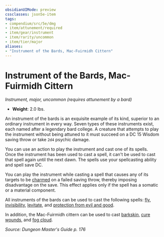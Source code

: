 ```yaml
---
obsidianUIMode: preview
cssclasses: json5e-item
tags:
- compendium/src/5e/dmg
- item/attunement/required
- item/gear/instrument
- item/rarity/uncommon
- item/tier/major
aliases: 
- "Instrument of the Bards, Mac-Fuirmidh Cittern"
---
```

# Instrument of the Bards, Mac-Fuirmidh Cittern
*Instrument, major, uncommon (requires attunement by a bard)*  

- **Weight**: 2.0 lbs.

An instrument of the bards is an exquisite example of its kind, superior to an ordinary instrument in every way. Seven types of these instruments exist, each named after a legendary bard college. A creature that attempts to play the instrument without being attuned to it must succeed on a DC 15 Wisdom saving throw or take `2d4` psychic damage.

You can use an action to play the instrument and cast one of its spells. Once the instrument has been used to cast a spell, it can't be used to cast that spell again until the next dawn. The spells use your spellcasting ability and spell save DC.

You can play the instrument while casting a spell that causes any of its targets to be [charmed](z_compendium/rules/conditions.md#charmed) on a failed saving throw, thereby imposing disadvantage on the save. This effect applies only if the spell has a somatic or a material component.

All instruments of the bards can be used to cast the following spells: [fly](z_compendium/spells/fly.md), [invisibility](z_compendium/spells/invisibility.md), [levitate](z_compendium/spells/levitate.md), and [protection from evil and good](z_compendium/spells/protection-from-evil-and-good.md).

In addition, the Mac-Fuirmidh cittern can be used to cast [barkskin](z_compendium/spells/barkskin.md), [cure wounds](z_compendium/spells/cure-wounds.md), and [fog cloud](z_compendium/spells/fog-cloud.md).

*Source: Dungeon Master's Guide p. 176*